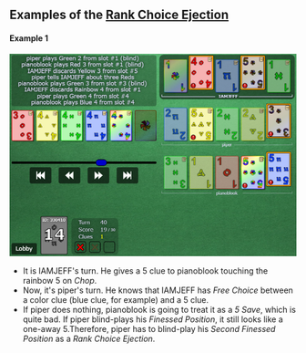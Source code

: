 ## Examples of the [Rank Choice Ejection](../Reference.md#rank-choice-ejection-with-a-number-2-or-a-number-5)

#### Example 1

![Example Screenshot](https://raw.githubusercontent.com/Zamiell/hanabi-conventions/master/img/examples/rank_choice_ejection.png)

- It is IAMJEFF's turn. He gives a 5 clue to pianoblook touching the rainbow 5 on *Chop*.
- Now, it's piper's turn. He knows that IAMJEFF has *Free Choice* between a color clue (blue clue, for example) and a 5 clue.
- If piper does nothing, pianoblook is going to treat it as a *5 Save*, which is quite bad. If piper blind-plays his *Finessed Position*, it still looks like a one-away 5.Therefore, piper has to blind-play his *Second Finessed Position* as a *Rank Choice Ejection*.
